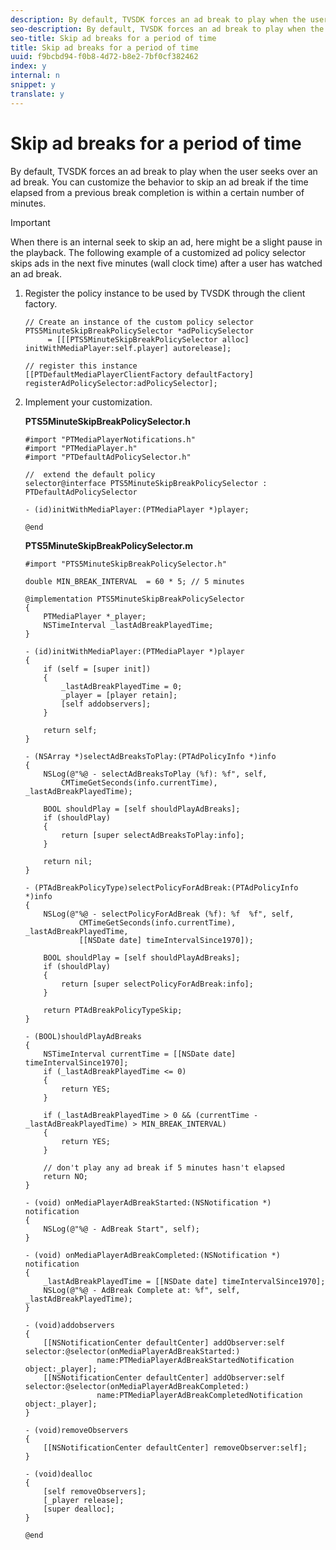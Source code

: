 ```yaml
---
description: By default, TVSDK forces an ad break to play when the user seeks over an ad break. You can customize the behavior to skip an ad break if the time elapsed from a previous break completion is within a certain number of minutes.
seo-description: By default, TVSDK forces an ad break to play when the user seeks over an ad break. You can customize the behavior to skip an ad break if the time elapsed from a previous break completion is within a certain number of minutes.
seo-title: Skip ad breaks for a period of time
title: Skip ad breaks for a period of time
uuid: f9bcbd94-f0b8-4d72-b8e2-7bf0cf382462
index: y
internal: n
snippet: y
translate: y
---
```


# Skip ad breaks for a period of time

By default, TVSDK forces an ad break to play when the user seeks over an ad break. You can customize the behavior to skip an ad break if the time elapsed from a previous break completion is within a certain number of minutes.


>[!IMPORTANT]
>
>When there is an internal seek to skip an ad, here might be a slight pause in the playback.
The following example of a customized ad policy selector skips ads in the next five minutes (wall clock time) after a user has watched an ad break. 

1. Register the policy instance to be used by TVSDK through the client factory.

   ```
   // Create an instance of the custom policy selector 
   PTS5MinuteSkipBreakPolicySelector *adPolicySelector  
        = [[[PTS5MinuteSkipBreakPolicySelector alloc] initWithMediaPlayer:self.player] autorelease]; 
     
   // register this instance 
   [[PTDefaultMediaPlayerClientFactory defaultFactory] registerAdPolicySelector:adPolicySelector];
   ```
1. Implement your customization.

   **PTS5MinuteSkipBreakPolicySelector.h** 

   ```
   #import "PTMediaPlayerNotifications.h" 
   #import "PTMediaPlayer.h" 
   #import "PTDefaultAdPolicySelector.h" 
    
   //  extend the default policy  
   selector@interface PTS5MinuteSkipBreakPolicySelector : PTDefaultAdPolicySelector 
     
   - (id)initWithMediaPlayer:(PTMediaPlayer *)player; 
     
   @end
   ```
   **PTS5MinuteSkipBreakPolicySelector.m** 

   ```
   #import "PTS5MinuteSkipBreakPolicySelector.h" 
     
   double MIN_BREAK_INTERVAL  = 60 * 5; // 5 minutes 
     
   @implementation PTS5MinuteSkipBreakPolicySelector 
   { 
       PTMediaPlayer *_player; 
       NSTimeInterval _lastAdBreakPlayedTime; 
   } 
     
   - (id)initWithMediaPlayer:(PTMediaPlayer *)player 
   { 
       if (self = [super init]) 
       { 
           _lastAdBreakPlayedTime = 0; 
           _player = [player retain]; 
           [self addobservers]; 
       } 
       
       return self; 
   } 
     
   - (NSArray *)selectAdBreaksToPlay:(PTAdPolicyInfo *)info 
   { 
       NSLog(@"%@ - selectAdBreaksToPlay (%f): %f", self,  
           CMTimeGetSeconds(info.currentTime), _lastAdBreakPlayedTime); 
       
       BOOL shouldPlay = [self shouldPlayAdBreaks]; 
       if (shouldPlay) 
       { 
           return [super selectAdBreaksToPlay:info]; 
       } 
       
       return nil; 
   } 
     
   - (PTAdBreakPolicyType)selectPolicyForAdBreak:(PTAdPolicyInfo *)info 
   { 
       NSLog(@"%@ - selectPolicyForAdBreak (%f): %f  %f", self,  
               CMTimeGetSeconds(info.currentTime), _lastAdBreakPlayedTime,  
               [[NSDate date] timeIntervalSince1970]); 
       
       BOOL shouldPlay = [self shouldPlayAdBreaks]; 
       if (shouldPlay) 
       { 
           return [super selectPolicyForAdBreak:info]; 
       } 
       
       return PTAdBreakPolicyTypeSkip; 
   } 
     
   - (BOOL)shouldPlayAdBreaks 
   { 
       NSTimeInterval currentTime = [[NSDate date] timeIntervalSince1970]; 
       if (_lastAdBreakPlayedTime <= 0) 
       { 
           return YES; 
       } 
       
       if (_lastAdBreakPlayedTime > 0 && (currentTime - _lastAdBreakPlayedTime) > MIN_BREAK_INTERVAL) 
       { 
           return YES; 
       } 
       
       // don't play any ad break if 5 minutes hasn't elapsed 
       return NO; 
   } 
     
   - (void) onMediaPlayerAdBreakStarted:(NSNotification *) notification 
   { 
       NSLog(@"%@ - AdBreak Start", self); 
   } 
     
   - (void) onMediaPlayerAdBreakCompleted:(NSNotification *) notification 
   { 
       _lastAdBreakPlayedTime = [[NSDate date] timeIntervalSince1970]; 
       NSLog(@"%@ - AdBreak Complete at: %f", self, _lastAdBreakPlayedTime); 
   } 
     
   - (void)addobservers 
   { 
       [[NSNotificationCenter defaultCenter] addObserver:self selector:@selector(onMediaPlayerAdBreakStarted:)  
                   name:PTMediaPlayerAdBreakStartedNotification object:_player]; 
       [[NSNotificationCenter defaultCenter] addObserver:self selector:@selector(onMediaPlayerAdBreakCompleted:)  
                   name:PTMediaPlayerAdBreakCompletedNotification object:_player]; 
   } 
     
   - (void)removeObservers 
   { 
       [[NSNotificationCenter defaultCenter] removeObserver:self]; 
   } 
     
   - (void)dealloc 
   { 
       [self removeObservers]; 
       [_player release]; 
       [super dealloc]; 
   } 
     
   @end
   ```
